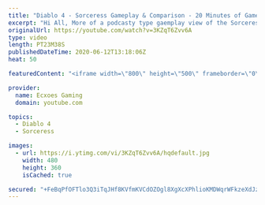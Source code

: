 ```yaml
---
title: "Diablo 4 - Sorceress Gameplay & Comparison - 20 Minutes of Gameplay"
excerpt: "Hi All, More of a podcasty type gaemplay view of the Sorceress, comparing with two other ARPG's I have played or have been playing in Last Epoch and Wolcen ..."
originalUrl: https://youtube.com/watch?v=3KZqT6Zvv6A
type: video
length: PT23M38S
publishedDateTime: 2020-06-12T13:18:06Z
heat: 50

featuredContent: "<iframe width=\"800\" height=\"500\" frameborder=\"0\" src=\"https://www.youtube.com/embed/3KZqT6Zvv6A\" allow=\"accelerometer; autoplay; encrypted-media; gyroscope; picture-in-picture\" allowfullscreen></iframe>"

provider:
  name: Ecxoes Gaming
  domain: youtube.com

topics:
  - Diablo 4
  - Sorceress

images:
  - url: https://i.ytimg.com/vi/3KZqT6Zvv6A/hqdefault.jpg
    width: 480
    height: 360
    isCached: true

secured: "+FeBqPfOFTlo3Q3iTqJHf8KVfmKVCdOZOgl8XgXcXPhlioKMDWqrWFkzeXdJzXM98R+3HuOkE+WNpVSkBxEhhb7g9zaIiaAicKWu1KzZlsElG4Wsbko86wb5YJlaqhOhha1OPimtRy+CVQy2rj+7K7WSduEYQYEer54WClVPMTjRNiWPmRgEApZzwLOgA3xA9EYMoyqF04cEA23ONW58yBj4tghjCrcd3cvbTBq+3XwlX3CUftGJW2vwJQNwB3xIY0fjDRaCNuGvTGAZpRLVd0oSRrKFZGhsYmqQzON1VCuGLvmRBXwOvghCUboquBKnzkHXhYpW4OW+L1FreGTir7OwqsvWOP6AquMwz5w9w9MZ3W+tObxZmMBNwjzortvnqqhmY54K60rqau0cVNsM/wuGy8x98efX57EZad06zKA=;SkMj3lY09gC7obfiesBoTA=="
---
```



